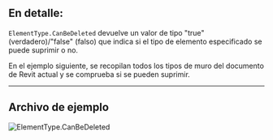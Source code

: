 ## En detalle:
`ElementType.CanBeDeleted` devuelve un valor de tipo "true" (verdadero)/"false" (falso) que indica si el tipo de elemento especificado se puede suprimir o no.

En el ejemplo siguiente, se recopilan todos los tipos de muro del documento de Revit actual y se comprueba si se pueden suprimir.
___
## Archivo de ejemplo

![ElementType.CanBeDeleted](./Revit.Elements.ElementType.CanBeDeleted_img.jpg)
